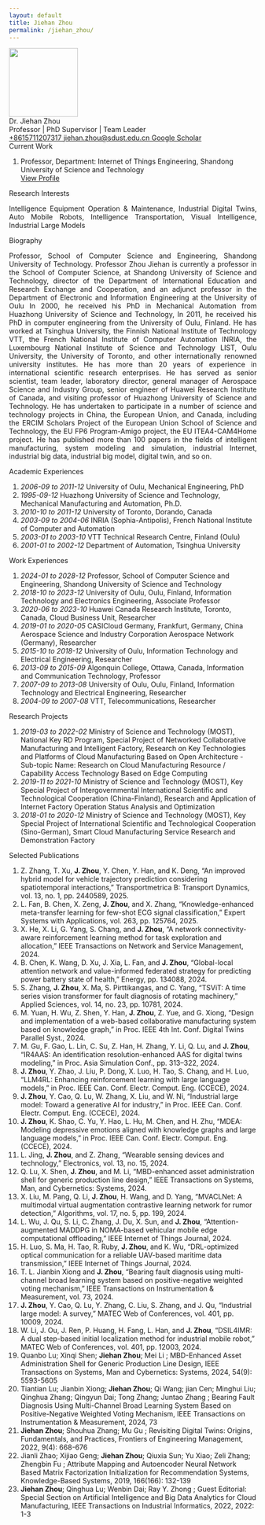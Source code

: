 ```yaml
---
layout: default
title: Jiehan Zhou
permalink: /jiehan_zhou/
---
```


<div class="text-center">
  <img
    class="rounded-circle border shadow"
    height="140px"
    width="140px"
    src="{{ '/assets/imgs/jiehan.jpg' | relative_url }}"
  />
  <div class="fs-4 fw-light">Dr. Jiehan Zhou</div>
  <div class="fs-5 fw-light text-secondary">Professor | PhD Supervisor | Team Leader</div>
  <div class="btn-group mt-2 gap-3">
    <a href="tel:+8615711207317" class="text-decoration-none">
      <i class="bi bi-telephone-fill"></i> +8615711207317
    </a>
    <a href="mailto:jiehan.zhou@sdust.edu.cn" class="text-decoration-none">
      <i class="bi bi-envelope-at-fill"></i> jiehan.zhou@sdust.edu.cn
    </a>
    <a
      href="https://scholar.google.com/citations?user=Elzkz90AAAAJ"
      class="text-decoration-none"
      target="blank"
    >
      <i class="bi bi-mortarboard-fill"></i> Google Scholar
    </a>
  </div>
</div>

<div class="fs-4 fw-semibold border-bottom mt-3">
  <i class="bi bi-building-check"></i>
  Current Work
</div>
<ol class="list-group-numbered mt-3">
  <li class="list-group-item">
    Professor, Department: Internet of Things Engineering, Shandong University
    of Science and Technology
    <br>
    <a href="http://cise.sdust.edu.cn/home/Page/teacher_detail/catId/30/id/2343.html" class="text-decoration-none" target="blank">
      <i class="bi bi-eye"></i> View Profile
    </a>
  </li>
</ol>

<div class="fs-4 fw-semibold border-bottom">
  <i class="bi bi-lightbulb"></i>
  Research Interests
</div>
<p class="mt-3" style="text-align: justify">
  Intelligence Equipment Operation & Maintenance, Industrial Digital Twins, Auto Mobile Robots, Intelligence Transportation, Visual Intelligence, Industrial Large Models
</p>

<div class="fs-4 fw-semibold border-bottom">
  <i class="bi bi-info-circle"></i>
  Biography
</div>
<p class="mt-3" style="text-align: justify">
  Professor, School of Computer Science and Engineering, Shandong University of
  Technology. Professor Zhou Jiehan is currently a professor in the School of
  Computer Science, at Shandong University of Science and Technology, director
  of the Department of International Education and Research Exchange and
  Cooperation, and an adjunct professor in the Department of Electronic and
  Information Engineering at the University of Oulu In 2000, he received his PhD
  in Mechanical Automation from Huazhong University of Science and Technology,
  In 2011, he received his PhD in computer engineering from the University of
  Oulu, Finland. He has worked at Tsinghua University, the Finnish National
  Institute of Technology VTT, the French National Institute of Computer
  Automation INRIA, the Luxembourg National Institute of Science and Technology
  LIST, Oulu University, the University of Toronto, and other internationally
  renowned university institutes. He has more than 20 years of experience in
  international scientific research enterprises. He has served as senior
  scientist, team leader, laboratory director, general manager of Aerospace
  Science and Industry Group, senior engineer of Huawei Research Institute of
  Canada, and visiting professor of Huazhong University of Science and
  Technology. He has undertaken to participate in a number of science and
  technology projects in China, the European Union, and Canada, including the
  ERCIM Scholars Project of the European Union School of Science and Technology,
  the EU FP6 Program-Amigo project, the EU ITEA4-CAM4Home project. He has
  published more than 100 papers in the fields of intelligent manufacturing,
  system modeling and simulation, industrial Internet, industrial big data,
  industrial big model, digital twin, and so on.
</p>

<div class="fs-4 fw-semibold border-bottom">
  <i class="bi bi-journal-plus"></i>
  Academic Experiences
</div>
<ol class="list-group-numbered mt-3">
  <li class="list-group-item mb-1">
    <i>2006-09 to 2011-12</i> University of Oulu, Mechanical Engineering, PhD
  </li>
  <li class="list-group-item mb-1">
    <i>1995-09-12</i> Huazhong University of Science and Technology, Mechanical
    Manufacturing and Automation, Ph.D.
  </li>
  <li class="list-group-item mb-1">
    <i>2010-10 to 2011-12</i> University of Toronto, Dorando, Canada
  </li>
  <li class="list-group-item mb-1">
    <i>2003-09 to 2004-06</i> INRIA (Sophia-Antipolis), French National
    Institute of Computer and Automation
  </li>
  <li class="list-group-item mb-1">
    <i>2003-01 to 2003-10</i> VTT Technical Research Centre, Finland (Oulu)
  </li>
  <li class="list-group-item mb-1">
    <i>2001-01 to 2002-12</i> Department of Automation, Tsinghua University
  </li>
</ol>

<div class="fs-4 fw-semibold border-bottom">
  <i class="bi bi-briefcase"></i>
  Work Experiences
</div>
<p class="mt-3" style="text-align: justify">
  <ol class="list-group-numbered">
    <li class="list-group-item mb-1">
      <i>2024-01 to 2028-12</i> Professor, School of Computer Science and
      Engineering, Shandong University of Science and Technology
    </li>
    <li class="list-group-item mb-1">
      <i>2018-10 to 2023-12</i> University of Oulu, Oulu, Finland, Information
      Technology and Electronics Engineering, Associate Professor
    </li>
    <li class="list-group-item mb-1">
      <i>2020-06 to 2023-10</i> Huawei Canada Research Institute, Toronto, Canada,
      Cloud Business Unit, Researcher
    </li>
    <li class="list-group-item mb-1">
      <i>2019-01 to 2020-05</i> CASICloud Germany, Frankfurt, Germany, China
      Aerospace Science and Industry Corporation Aerospace Network (Germany),
      Researcher
    </li>
    <li class="list-group-item mb-1">
      <i>2015-10 to 2018-12</i> University of Oulu, Information Technology and
      Electrical Engineering, Researcher
    </li>
    <li class="list-group-item mb-1">
      <i>2013-09 to 2015-09</i> Algonquin College, Ottawa, Canada, Information and
      Communication Technology, Professor
    </li>
    <li class="list-group-item mb-1">
      <i>2007-09 to 2013-08</i> University of Oulu, Oulu, Finland, Information
      Technology and Electrical Engineering, Researcher
    </li>
    <li class="list-group-item mb-1">
      <i>2004-09 to 2007-08</i> VTT, Telecommunications, Researcher
    </li>
  </ol>
</p>

<div class="fs-4 fw-semibold border-bottom">
  <i class="bi bi-easel"></i>
  Research Projects
</div>
<p class="mt-3" style="text-align: justify">
  <ol class="list-group-numbered">
    <li class="list-group-item mb-1">
      <i>2019-03 to 2022-02</i> Ministry of Science and Technology (MOST),
      National Key RD Program, Special Project of Networked Collaborative
      Manufacturing and Intelligent Factory, Research on Key Technologies and
      Platforms of Cloud Manufacturing Based on Open Architecture - Sub-topic
      Name: Research on Cloud Manufacturing Resource / Capability Access
      Technology Based on Edge Computing
    </li>
    <li class="list-group-item mb-1">
      <i>2019-11 to 2021-10</i> Ministry of Science and Technology (MOST), Key
      Special Project of Intergovernmental International Scientific and
      Technological Cooperation (China-Finland), Research and Application of
      Internet Factory Operation Status Analysis and Optimization
    </li>
    <li class="list-group-item mb-1">
      <i>2018-01 to 2020-12</i> Ministry of Science and Technology (MOST), Key
      Special Project of International Scientific and Technological Cooperation
      (Sino-German), Smart Cloud Manufacturing Service Research and Demonstration
      Factory
    </li>
  </ol>
</p>

<div class="fs-4 fw-semibold border-bottom">
  <i class="bi bi-book"></i>
  Selected Publications
</div>
<p class="mt-3" style="text-align: justify">
  <ol class="list-group-numbered">
    <li class="list-group-item mb-1">
      Z. Zhang, T. Xu, <b>J. Zhou</b>, Y. Chen, Y. Han, and K. Deng, “An improved
      hybrid model for vehicle trajectory prediction considering spatiotemporal
      interactions,” Transportmetrica B: Transport Dynamics, vol. 13, no. 1, pp.
      2440589, 2025.
    </li>
    <li class="list-group-item mb-1">
      L. Fan, B. Chen, X. Zeng, <b>J. Zhou</b>, and X. Zhang, “Knowledge-enhanced
      meta-transfer learning for few-shot ECG signal classification,” Expert
      Systems with Applications, vol. 263, pp. 125764, 2025.
    </li>
    <li class="list-group-item mb-1">
      X. He, X. Li, G. Yang, S. Chang, and <b>J. Zhou</b>, “A network
      connectivity-aware reinforcement learning method for task exploration and
      allocation,” IEEE Transactions on Network and Service Management, 2024.
    </li>
    <li class="list-group-item mb-1">
      B. Chen, K. Wang, D. Xu, J. Xia, L. Fan, and <b>J. Zhou</b>, “Global-local
      attention network and value-informed federated strategy for predicting power
      battery state of health,” Energy, pp. 134088, 2024.
    </li>
    <li class="list-group-item mb-1">
      S. Zhang, <b>J. Zhou</b>, X. Ma, S. Pirttikangas, and C. Yang, “TSViT: A
      time series vision transformer for fault diagnosis of rotating machinery,”
      Applied Sciences, vol. 14, no. 23, pp. 10781, 2024.
    </li>
    <li class="list-group-item mb-1">
      M. Yuan, H. Wu, Z. Shen, Y. Han, <b>J. Zhou</b>, Z. Yue, and G. Xiong,
      “Design and implementation of a web-based collaborative manufacturing system
      based on knowledge graph,” in Proc. IEEE 4th Int. Conf. Digital Twins
      Parallel Syst., 2024.
    </li>
    <li class="list-group-item mb-1">
      M. Gu, F. Gao, L. Lin, C. Su, Z. Han, H. Zhang, Y. Li, Q. Lu, and
      <b>J. Zhou</b>, “IR4AAS: An identification resolution-enhanced AAS for
      digital twins modeling,” in Proc. Asia Simulation Conf., pp. 313–322, 2024.
    </li>
    <li class="list-group-item mb-1">
      <b>J. Zhou</b>, Y. Zhao, J. Liu, P. Dong, X. Luo, H. Tao, S. Chang, and H.
      Luo, “LLM4RL: Enhancing reinforcement learning with large language models,”
      in Proc. IEEE Can. Conf. Electr. Comput. Eng. (CCECE), 2024.
    </li>
    <li class="list-group-item mb-1">
      <b>J. Zhou</b>, Y. Cao, Q. Lu, W. Zhang, X. Liu, and W. Ni, “Industrial
      large model: Toward a generative AI for industry,” in Proc. IEEE Can. Conf.
      Electr. Comput. Eng. (CCECE), 2024.
    </li>
    <li class="list-group-item mb-1">
      <b>J. Zhou</b>, K. Shao, C. Yu, Y. Hao, L. Hu, M. Chen, and H. Zhu, “MDEA:
      Modeling depressive emotions aligned with knowledge graphs and large
      language models,” in Proc. IEEE Can. Conf. Electr. Comput. Eng. (CCECE),
      2024.
    </li>
    <li class="list-group-item mb-1">
      L. Jing, <b>J. Zhou</b>, and Z. Zhang, “Wearable sensing devices and
      technology,” Electronics, vol. 13, no. 15, 2024.
    </li>
    <li class="list-group-item mb-1">
      Q. Lu, X. Shen, <b>J. Zhou</b>, and M. Li, “MBD-enhanced asset
      administration shell for generic production line design,” IEEE Transactions
      on Systems, Man, and Cybernetics: Systems, 2024.
    </li>
    <li class="list-group-item mb-1">
      X. Liu, M. Pang, Q. Li, <b>J. Zhou</b>, H. Wang, and D. Yang, “MVACLNet: A
      multimodal virtual augmentation contrastive learning network for rumor
      detection,” Algorithms, vol. 17, no. 5, pp. 199, 2024.
    </li>
    <li class="list-group-item mb-1">
      L. Wu, J. Qu, S. Li, C. Zhang, J. Du, X. Sun, and <b>J. Zhou</b>,
      “Attention-augmented MADDPG in NOMA-based vehicular mobile edge
      computational offloading,” IEEE Internet of Things Journal, 2024.
    </li>
    <li class="list-group-item mb-1">
      H. Luo, S. Ma, H. Tao, R. Ruby, <b>J. Zhou</b>, and K. Wu, “DRL-optimized
      optical communication for a reliable UAV-based maritime data transmission,”
      IEEE Internet of Things Journal, 2024.
    </li>
    <li class="list-group-item mb-1">
      T. L. Jianbin Xiong and <b>J. Zhou</b>, “Bearing fault diagnosis using
      multi-channel broad learning system based on positive-negative weighted
      voting mechanism,” IEEE Transactions on Instrumentation & Measurement, vol.
      73, 2024.
    </li>
    <li class="list-group-item mb-1">
      <b>J. Zhou</b>, Y. Cao, Q. Lu, Y. Zhang, C. Liu, S. Zhang, and J. Qu,
      “Industrial large model: A survey,” MATEC Web of Conferences, vol. 401, pp.
      10009, 2024.
    </li>
    <li class="list-group-item mb-1">
      W. Li, J. Ou, J. Ren, P. Huang, H. Fang, L. Han, and <b>J. Zhou</b>,
      “DSIL4IMR: A dual step-based initial localization method for industrial
      mobile robot,” MATEC Web of Conferences, vol. 401, pp. 12003, 2024.
    </li>
    <li class="list-group-item mb-1">
      Quanbo Lu; Xinqi Shen; <b>Jiehan Zhou</b>; Mei Li ; MBD-Enhanced Asset
      Administration Shell for Generic Production Line Design, IEEE Transactions
      on Systems, Man and Cybernetics: Systems, 2024, 54(9): 5593-5605
    </li>
    <li class="list-group-item mb-1">
      Tiantian Lu; Jianbin Xiong; <b>Jiehan Zhou</b>; Qi Wang; jian Cen; Minghui
      Liu; Qinghua Zhang; Qingyun Dai; Tong Zhang; Juntao Zhang ; Bearing Fault
      Diagnosis Using Multi-Channel Broad Learning System Based on
      Positive-Negative Weighted Voting Mechanism, IEEE Transactions on
      Instrumentation & Measurement, 2024, 73
    </li>
    <li class="list-group-item mb-1">
      <b>Jiehan Zhou</b>; Shouhua Zhang; Mu Gu ; Revisiting Digital Twins:
      Origins, Fundamentals, and Practices, Frontiers of Engineering Management,
      2022, 9(4): 668-676
    </li>
    <li class="list-group-item mb-1">
      Jianli Zhao; Xijiao Geng; <b>Jiehan Zhou</b>; Qiuxia Sun; Yu Xiao; Zeli
      Zhang; Zhengbin Fu ; Attribute Mapping and Autoencoder Neural Network Based
      Matrix Factorization Initialization for Recommendation Systems,
      Knowledge-Based Systems, 2019, 166(166): 132-139
    </li>
    <li class="list-group-item mb-1">
      <b>Jiehan Zhou</b>; Qinghua Lu; Wenbin Dai; Ray Y. Zhong ; Guest Editorial:
      Special Section on Artificial Intelligence and Big Data Analytics for Cloud
      Manufacturing, IEEE Transactions on Industrial Informatics, 2022, 2022: 1-3
    </li>
  </ol>
</p>

